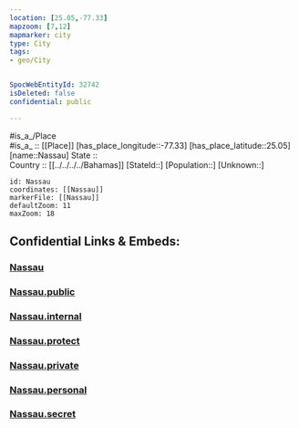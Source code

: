 ```yaml
---
location: [25.05,-77.33] 
mapzoom: [7,12] 
mapmarker: city 
type: City
tags:
- geo/City


SpocWebEntityId: 32742
isDeleted: false
confidential: public

---
```

#is_a_/Place  
#is_a_ :: [[Place]] 
[has_place_longitude::-77.33] 
[has_place_latitude::25.05] 
[name::Nassau] 
State ::  
Country :: [[../../../../Bahamas]] 
[StateId::] 
[Population::] 
[Unknown::] 


```leaflet
id: Nassau
coordinates: [[Nassau]] 
markerFile: [[Nassau]] 
defaultZoom: 11 
maxZoom: 18
```


## Confidential Links & Embeds: 

### [Nassau](/_Standards/Earth/Continent/America~Caribbean/Bahamas/Districts~Bahamas/New_Providence/City/Nassau.md) 

### [Nassau.public](/_public/Earth/Continent/America~Caribbean/Bahamas/Districts~Bahamas/New_Providence/City/Nassau.public.md) 

### [Nassau.internal](/_internal/Earth/Continent/America~Caribbean/Bahamas/Districts~Bahamas/New_Providence/City/Nassau.internal.md) 

### [Nassau.protect](/_protect/Earth/Continent/America~Caribbean/Bahamas/Districts~Bahamas/New_Providence/City/Nassau.protect.md) 

### [Nassau.private](/_private/Earth/Continent/America~Caribbean/Bahamas/Districts~Bahamas/New_Providence/City/Nassau.private.md) 

### [Nassau.personal](/_personal/Earth/Continent/America~Caribbean/Bahamas/Districts~Bahamas/New_Providence/City/Nassau.personal.md) 

### [Nassau.secret](/_secret/Earth/Continent/America~Caribbean/Bahamas/Districts~Bahamas/New_Providence/City/Nassau.secret.md)

